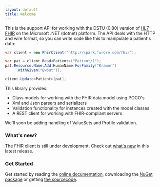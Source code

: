 ```yaml
---
layout: default
title: Welcome
---
```


This is the support API for working with the DSTU (0.80) version of [HL7 FHIR][1] on the Microsoft .NET (dotnet) platform. The API deals with the HTTP and wire format, so you can write code like this to manipulate a patient's data: 

```csharp
var client = new FhirClient("http://spark.furore.com/fhir");

var pat = client.Read<Patient>("Patient/1");
pat.Resource.Name.Add(HumanName.ForFamily("Kramer")
   	 .WithGiven("Ewout"));

client.Update<Patient>(pat);
```

This library provides:

* Class models for working with the FHIR data model using POCO's
* Xml and Json parsers and serializers
* Validation functionality for instances created with the model classes
* A REST client for working with FHIR-compliant servers

We'll soon be adding handling of ValueSets and Profile validation.

### What's new?
The FHIR client is still under development. Check out [what's new](whats-new.html) in this latest release.

### Get Started
Get started by reading the [online documentation](docu-index.html), downloading the [NuGet package][2] or getting [the sourcecode][3].


[1]: http://www.hl7.org/fhir
[2]: http://www.nuget.org/packages/Hl7.Fhir
[3]: http://www.github.com/ewoutkramer/fhir-net-api
